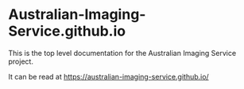 # Australian-Imaging-Service.github.io

This is the top level documentation for the Australian Imaging Service project.

It can be read at https://australian-imaging-service.github.io/
